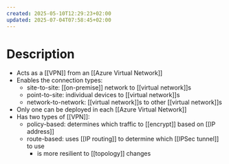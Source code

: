 ```yaml
---
created: 2025-05-10T12:29:23+02:00
updated: 2025-07-04T07:58:45+02:00
---
```

# Description
- Acts as a [[VPN]] from an [[Azure Virtual Network]]
- Enables the connection types:
	- site-to-site: [[on-premise]] network to [[virtual network]]s
	- point-to-site: individual devices to [[virtual network]]s
	- network-to-network: [[virtual network]]s to other [[virtual network]]s
- Only one can be deployed in each [[Azure Virtual Network]]
- Has two types of [[VPN]]:
	- policy-based: determines which traffic to [[encrypt]] based on [[IP address]]
	- route-based: uses [[IP routing]] to determine which [[IPSec tunnel]] to use
		- is more resilient to [[topology]] changes